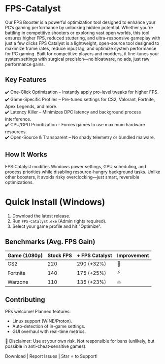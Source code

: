 # FPS-Catalyst
Our FPS Booster is a powerful optimization tool designed to enhance your PC’s gaming performance by unlocking hidden potential. Whether you're battling in competitive shooters or exploring vast open worlds, this tool ensures higher FPS, reduced stuttering, and ultra-responsive gameplay with just a few clicks
FPS Catalyst is a lightweight, open-source tool designed to maximize frame rates, reduce input lag, and optimize system performance for PC gaming. Built for competitive players and modders, it fine-tunes your system settings with surgical precision—no bloatware, no ads, just raw performance gains.  

## Key Features  
✔️ One-Click Optimization – Instantly apply pro-level tweaks for higher FPS.  
✔️ Game-Specific Profiles – Pre-tuned settings for CS2, Valorant, Fortnite, Apex Legends, and more.  
✔️ Latency Killer – Minimizes DPC latency and background process interference.  
✔️ CPU/GPU Prioritization – Forces games to use maximum hardware resources.  
✔️ Open-Source & Transparent – No shady telemetry or bundled malware.  

## How It Works  
FPS Catalyst modifies Windows power settings, GPU scheduling, and process priorities while disabling resource-hungry background tasks. Unlike other boosters, it avoids risky overclocking—just smart, reversible optimizations.  

# Quick Install (Windows)
1. Download the latest release.
2. Run `FPS-Catalyst.exe` (Admin rights required).
3. Select your game profile and hit "Optimize".
 

## Benchmarks (Avg. FPS Gain)  
| Game (1080p) | Stock FPS | + FPS Catalyst | Improvement |  
|--------------|---------|----------------|-------------|  
| CS2          | 220     | 290 (+32%)     | 🚀           |  
| Fortnite     | 140     | 175 (+25%)     | ⚡️           |  
| Warzone      | 110     | 135 (+23%)     | 🔥           |  

## Contributing  
PRs welcome! Planned features:  
- Linux support (WINE/Proton).  
- Auto-detection of in-game settings.  
- GUI overhaul with real-time metrics.  

📌 Disclaimer: Use at your own risk. Not responsible for bans (unlikely, but possible in anti-cheat-sensitive games).  

Download | Report Issues | Star ⭐️ to Support!  



